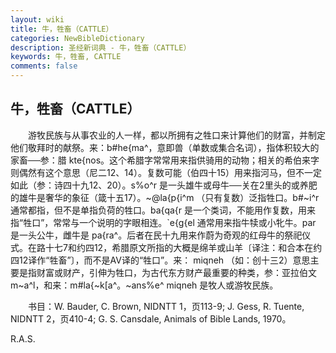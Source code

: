 ```yaml
---
layout: wiki
title: 牛，牲畜（CATTLE）
categories: NewBibleDictionary
description: 圣经新词典 - 牛，牲畜（CATTLE）
keywords: 牛，牲畜, CATTLE
comments: false
---
```


## 牛，牲畜（CATTLE）

　　游牧民族与从事农业的人一样，都以所拥有之牲口来计算他们的财富，并制定他们敬拜时的献祭。来：b#he{ma^，意即兽（单数或集合名词），指体积较大的家畜──参：腊 kte{nos。这个希腊字常常用来指供骑用的动物；相关的希伯来字则偶然有这个意思（尼二12、14）。复数可能（伯四十15）用来指河马，但不一定如此（参：诗四十九12、20）。s%o^r 是一头雄牛或母牛──关在里头的或养肥的雄牛是奢华的象征（箴十五17）。~@la{p{i^m （只有复数）泛指牲口。b#~i^r 通常都指，但不是单指负荷的牲口。ba{qa{r 是一个类词，不能用作复数，用来指“牲口”，常常与一个说明的字眼相连。`e{g{el 通常用来指牛犊或小牝牛。par 是一头公牛，雌牛是 pa{ra^。后者在民十九用来作蔚为奇观的红母牛的祭祀仪式。在路十七7和约四12，希腊原文所指的大概是绵羊或山羊〔译注：和合本在约四12译作“牲畜”〕，而不是AV译的“牲口”。来： miqneh （如：创十三2）意思主要是指财富或财产，引伸为牲口，为古代东方财产最重要的种类，参：亚拉伯文 m~a^l，和来：m#la{~k[a^。~ans%e^ miqneh 是牧人或游牧民族。

　　书目：W. Bauder, C. Brown, NIDNTT 1，页113-9; J. Gess, R. Tuente, NIDNTT 2，页410-4; G. S. Cansdale, Animals of Bible Lands, 1970。

R.A.S.








